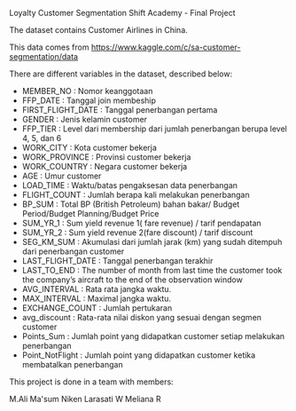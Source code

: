 Loyalty Customer Segmentation
Shift Academy - Final Project

The dataset contains Customer Airlines in China.

This data comes from https://www.kaggle.com/c/sa-customer-segmentation/data

There are different variables in the dataset, described below:
* MEMBER_NO		      : Nomor keanggotaan
* FFP_DATE		      : Tanggal join membeship
* FIRST_FLIGHT_DATE	: Tanggal penerbangan pertama
* GENDER		        : Jenis kelamin customer
* FFP_TIER	        : Level dari membership dari jumlah penerbangan berupa level 4, 5, dan 6
* WORK_CITY		      : Kota customer bekerja
* WORK_PROVINCE	    : Provinsi customer bekerja
* WORK_COUNTRY	    : Negara customer bekerja
* AGE			          : Umur customer
* LOAD_TIME		      : Waktu/batas pengaksesan data penerbangan
* FLIGHT_COUNT		  : Jumlah berapa kali melakukan penerbangan
* BP_SUM		        : Total BP (British Petroleum) bahan bakar/ Budget Period/Budget Planning/Budget Price
* SUM_YR_1		      : Sum yield revenue 1( fare revenue) / tarif pendapatan
* SUM_YR_2		      : Sum yield revenue 2(fare discount) / tarif discount
* SEG_KM_SUM		    : Akumulasi dari jumlah jarak (km) yang sudah ditempuh dari penerbangan customer
* LAST_FLIGHT_DATE	: Tanggal penerbangan terakhir
* LAST_TO_END	      : The number of month from last time the customer took the company’s aircraft to the end of the observation window
* AVG_INTERVAL		  : Rata rata jangka waktu.
* MAX_INTERVAL		  : Maximal jangka waktu.
* EXCHANGE_COUNT	  : Jumlah pertukaran
* avg_discount		  : Rata-rata nilai diskon yang sesuai dengan segmen customer
* Points_Sum		    : Jumlah point yang didapatkan customer setiap melakukan penerbangan
* Point_NotFlight	  : Jumlah point yang didapatkan customer ketika membatalkan penerbangan


This project is done in a team with members:

M.Ali Ma'sum
Niken Larasati W
Meliana R
